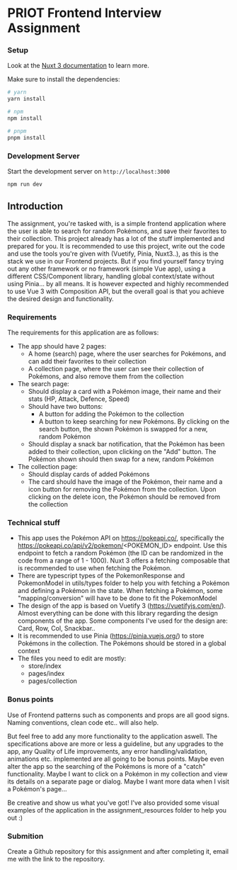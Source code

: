 # PRIOT Frontend Interview Assignment

### Setup

Look at the [Nuxt 3 documentation](https://nuxt.com/docs/getting-started/introduction) to learn more.

Make sure to install the dependencies:

```bash
# yarn
yarn install

# npm
npm install

# pnpm
pnpm install

```

### Development Server

Start the development server on `http://localhost:3000`

```bash
npm run dev
```

## Introduction

The assignment, you're tasked with, is a simple frontend application where the user is able to search for random Pokémons, and save their favorites to their collection. This project already has a lot of the stuff implemented and prepared for you. It is recommended to use this project, write out the code and use the tools you're given with (Vuetify, Pinia, Nuxt3..), as this is the stack we use in our Frontend projects. But if you find yourself fancy trying out any other framework or no framework (simple Vue app), using a different CSS/Component library, handling global context/state without using Pinia... by all means. It is however expected and highly recommended to use Vue 3 with Composition API, but the overall goal is that you achieve the desired design and functionality.

### Requirements

The requirements for this application are as follows:

- The app should have 2 pages:
  - A home (search) page, where the user searches for Pokémons, and can add their favorites to their collection
  - A collection page, where the user can see their collection of Pokémons, and also remove them from the collection
- The search page:
  - Should display a card with a Pokémon image, their name and their stats (HP, Attack, Defence, Speed)
  - Should have two buttons:
    - A button for adding the Pokémon to the collection
    - A button to keep searching for new Pokémons. By clicking on the search button, the shown Pokémon is swapped for a new, random Pokémon
  - Should display a snack bar notification, that the Pokémon has been added to their collection, upon clicking on the "Add" button. The Pokémon shown should then swap for a new, random Pokémon
- The collection page:
  - Should display cards of added Pokémons
  - The card should have the image of the Pokémon, their name and a icon button for removing the Pokémon from the collection. Upon clicking on the delete icon, the Pokémon should be removed from the collection

### Technical stuff

- This app uses the Pokémon API on https://pokeapi.co/, specifically the https://pokeapi.co/api/v2/pokemon/<POKEMON_ID> endpoint. Use this endpoint to fetch a random Pokémon (the ID can be randomized in the code from a range of 1 - 1000). Nuxt 3 offers a fetching composable that is recommended to use when fetching the Pokémon.
- There are typescript types of the PokemonResponse and PokemonModel in utils/types folder to help you with fetching a Pokémon and defining a Pokémon in the state. When fetching a Pokémon, some "mapping/conversion" will have to be done to fit the PokemonModel
- The design of the app is based on Vuetify 3 (https://vuetifyjs.com/en/). Almost everything can be done with this library regarding the design components of the app. Some components I've used for the design are: Card, Row, Col, Snackbar..
- It is recommended to use Pinia (https://pinia.vuejs.org/) to store Pokémons in the collection. The Pokémons should be stored in a global context
- The files you need to edit are mostly:
  - store/index
  - pages/index
  - pages/collection

### Bonus points

Use of Frontend patterns such as components and props are all good signs. Naming conventions, clean code etc.. will also help.

But feel free to add any more functionality to the application aswell. The specifications above are more or less a guideline, but any upgrades to the app, any Quality of Life improvements, any error handling/validation, animations etc. implemented are all going to be bonus points. Maybe even alter the app so the searching of the Pokémons is more of a "catch" functionality. Maybe I want to click on a Pokémon in my collection and view its details on a separate page or dialog. Maybe I want more data when I visit a Pokémon's page...

Be creative and show us what you've got! I've also provided some visual examples of the application in the assignment_resources folder to help you out :)

### Submition

Create a Github repository for this assignment and after completing it, email me with the link to the repository.

